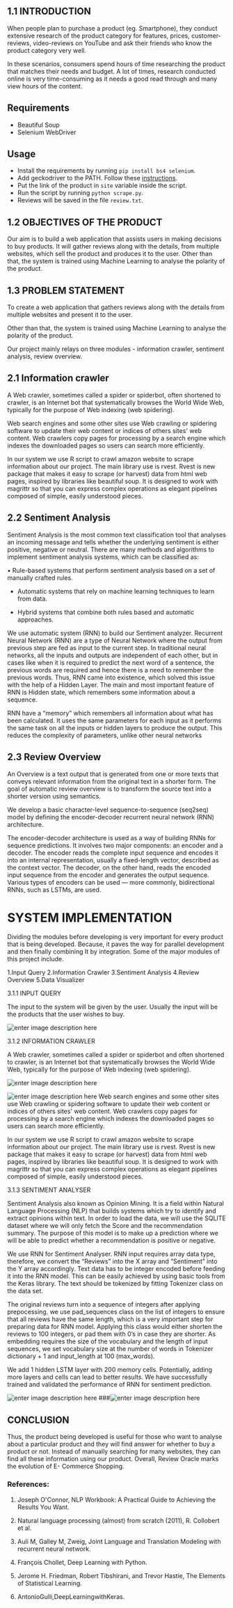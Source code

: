 ## 1.1 INTRODUCTION

When people plan to purchase a product (eg. Smartphone), they conduct extensive research of the product category for features, prices, customer-reviews, video-reviews on YouTube and ask their friends who know the product category very well.

In these scenarios, consumers spend hours of time researching the product that matches their needs and budget. A lot of times, research conducted online is very time-consuming as it needs a good read through and many view hours of the content.


## Requirements
* Beautiful Soup
* Selenium WebDriver

## Usage
* Install the requirements by running `pip install bs4 selenium`.
* Add geckodriver to the PATH. Follow these [instructions](http://stackoverflow.com/questions/40208051/selenium-using-python-geckodriver-executable-needs-to-be-in-path).
* Put the link of the product in `site` variable inside the script.
* Run the script by running `python scrape.py`.
* Reviews will be saved in the file `review.txt`.


## 1.2 OBJECTIVES OF THE PRODUCT

Our aim is to build a web application that assists users in making decisions to buy products. It will gather reviews along with the details, from multiple websites, which sell the product and produces it to the user. Other than that, the system is trained using Machine Learning to analyse the polarity of the product.

## 1.3 PROBLEM STATEMENT

To create a web application that gathers reviews along with the details from multiple websites and present it to the user.

Other than that, the system is trained using Machine Learning to analyse the polarity of the product.

Our project mainly relays on three modules - information crawler, sentiment analysis, review overview.

## 2.1 Information crawler

A Web crawler, sometimes called a spider or spiderbot, often shortened to crawler, is an Internet bot that systematically browses the World Wide Web, typically for the purpose of Web indexing (web spidering).

Web search engines and some other sites use Web crawling or spidering software to update their web content or indices of others sites' web content. Web crawlers copy pages for processing by a search engine which indexes the downloaded pages so users can search more efficiently.

In our system we use R script to crawl amazon website to scrape information about our project. The main library use is rvest. Rvest is new package that makes it easy to scrape (or harvest) data from html web pages, inspired by libraries like beautiful soup. It is designed to work with magrittr so that you can express complex operations as elegant pipelines composed of simple, easily understood pieces.  

## 2.2 Sentiment Analysis

Sentiment Analysis is the most common text classification tool that analyses an incoming message and tells whether the underlying sentiment is either positive, negative or neutral. There are many methods and algorithms to implement sentiment analysis systems, which can be classified as:

• Rule-based systems that perform sentiment analysis based on a set of manually crafted rules.

-   Automatic systems that rely on machine learning techniques to learn from data.
    
-   Hybrid systems that combine both rules based and automatic approaches.

We use automatic system (RNN) to build our Sentiment analyzer. Recurrent Neural Network (RNN) are a type of Neural Network where the output from previous step are fed as input to the current step. In traditional neural networks, all the inputs and outputs are independent of each other, but in cases like when it is required to predict the next word of a sentence, the previous words are required and hence there is a need to remember the previous words. Thus, RNN came into existence, which solved this issue with the help of a Hidden Layer. The main and most important feature of RNN is Hidden state, which remembers some information about a sequence.

RNN have a “memory” which remembers all information about what has been calculated. It uses the same parameters for each input as it performs the same task on all the inputs or hidden layers to produce the output. This reduces the complexity of parameters, unlike other neural networks

## 2.3 Review Overview

An Overview is a text output that is generated from one or more texts that conveys relevant information from the original text in a shorter form. The goal of automatic review overview is to transform the source text into a shorter version using semantics.

We develop a basic character-level sequence-to-sequence (seq2seq) model by defining the encoder-decoder recurrent neural network (RNN) architecture.

The encoder-decoder architecture is used as a way of building RNNs for sequence predictions. It involves two major components: an encoder and a decoder. The encoder reads the complete input sequence and encodes it into an internal representation, usually a fixed-length vector, described as the context vector. The decoder, on the other hand, reads the encoded input sequence from the encoder and generates the output sequence. Various types of encoders can be used — more commonly, bidirectional RNNs, such as LSTMs, are used.

# SYSTEM IMPLEMENTATION

Dividing the modules before developing is very important for every product that is being developed. Because, it paves the way for parallel development and then finally combining It by integration. Some of the major modules of this project include.

1.Input Query
2.Information Crawler 
3.Sentiment Analysis 
4.Review Overview 
5.Data Visualizer

3.1.1 INPUT QUERY

The input to the system will be given by the user. Usually the input will be the products that the user wishes to buy.

![enter image description here](https://lh3.googleusercontent.com/N4SF4jUpDxdeCVatopYLlplYMFV_wz67tHs8Rg-gDAhJT9oPkUSlVq5SPh5AmJdWuXWqbsdGrEJk)

3.1.2 INFORMATION CRAWLER

A Web crawler, sometimes called a spider or spiderbot and often shortened to crawler, is an Internet bot that systematically browses the World Wide Web, typically for the purpose of Web indexing (web spidering).

![enter image description here](https://lh3.googleusercontent.com/ZsPN0E0-kU5Sy8v-InHYcQMHvf80CyMzykpCKq5FNZQlnnQONVigo53evFUPWWuTFOxnKQvfKNfs)

![enter image description here](https://lh3.googleusercontent.com/quaSWO9apWgSRwSXx1uIcEbTO4Ud1ihfxED7_IFCK1sKOE6nuuzofezpR_0KbS8qHeELhCQBSqSn)
Web search engines and some other sites use Web crawling or spidering software to update their web content or indices of others sites' web content. Web crawlers copy pages for processing by a search engine which indexes the downloaded pages so users can search more efficiently.

In our system we use R script to crawl amazon website to scrape information about our project. The main library use is rvest. Rvest is new package that makes it easy to scrape (or harvest) data from html web pages, inspired by libraries like beautiful soup. It is designed to work with magrittr so that you can express complex operations as elegant pipelines composed of simple, easily understood pieces.

3.1.3 SENTIMENT ANALYSER

Sentiment Analysis also known as Opinion Mining. It is a field within Natural Language Processing (NLP) that builds systems which try to identify and extract opinions within text. In order to load the data, we will use the SQLITE dataset where we will only fetch the Score and the recommendation summary. The purpose of this model is to make up a prediction where we will be able to predict whether a recommendation is positive or negative.

We use RNN for Sentiment Analyser. RNN input requires array data type, therefore, we convert the “Reviews” into the X array and “Sentiment” into the Y array accordingly. Text data has to be integer encoded before feeding it into the RNN model. This can be easily achieved by using basic tools from the Keras library. The text should be tokenized by fitting Tokenizer class on the data set.

The original reviews turn into a sequence of integers after applying prepocessing. we use pad_sequences class on the list of integers to ensure that all reviews have the same length, which is a very important step for preparing data for RNN model. Applying this class would either shorten the reviews to 100 integers, or pad them with 0’s in case they are shorter. As embedding requires the size of the vocabulary and the length of input sequences, we set vocabulary size at the number of words in Tokenizer dictionary + 1 and input_length at 100 (max_words).

We add 1 hidden LSTM layer with 200 memory cells. Potentially, adding more layers and cells can lead to better results. We have successfully trained and validated the performance of RNN for sentiment prediction.

![enter image description here](https://lh3.googleusercontent.com/5P0Bba-2DrH7hkWUYhu7v_1BRZXBLIs-BuMcsDNOZNqaizYo79fd9HgOJGUJAS8SNhWq8o54Qn1P)
###![enter image description here](https://lh3.googleusercontent.com/UYFqjPg_E-HUrXMbVjcuRvxKrUzyUiTHkFH9mH4FL-Nusne1l-G5udRyqC2INn3F3c-Zzbh2qt3q)

## CONCLUSION

Thus, the product being developed is useful for those who want to analyse about a particular product and they will find answer for whether to buy a product or not. Instead of manually searching for many websites, they can find all these information using our product. Overall, Review Oracle marks the evolution of E- Commerce Shopping.

### References: 
1.  Joseph O'Connor, NLP Workbook: A Practical Guide to Achieving the Results You Want.
    
2.  Natural language processing (almost) from scratch (2011), R. Collobert et al.
    
3.  Auli M, Galley M, Zweig, Joint Language and Translation Modeling with recurrent neural network.
    
4.  François Chollet, Deep Learning with Python.
    
5.  Jerome H. Friedman, Robert Tibshirani, and Trevor Hastie, The Elements of Statistical Learning.
    
6.  AntonioGulli,DeepLearningwithKeras.
